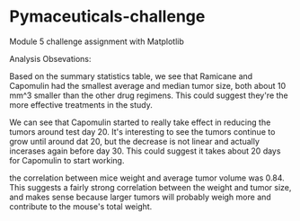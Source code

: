 # Pymaceuticals-challenge
Module 5 challenge assignment with Matplotlib 

Analysis Obsevations:

Based on the summary statistics table, we see that Ramicane and Capomulin had the smallest average and median tumor size, both about 10 mm^3 smaller than the other drug regimens. This could suggest they're the more effective treatments in the study.

We can see that Capomulin started to really take effect in reducing the tumors around test day 20. It's interesting to see the tumors continue to grow until around dat 20, but the decrease is not linear and actually incerases again before day 30. This could suggest it takes about 20 days for Capomulin to start working.

the correlation between mice weight and average tumor volume was 0.84. This suggests a fairly strong correlation between the weight and tumor size, and makes sense because larger tumors will probably weigh more and contribute to the mouse's total weight.
